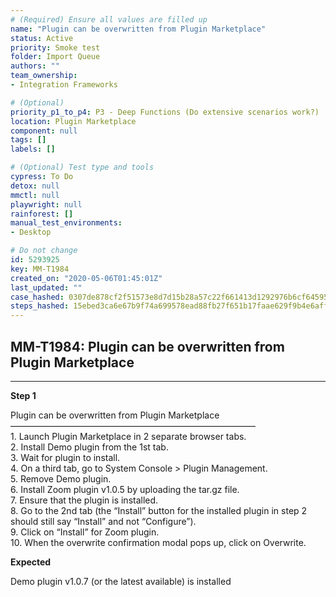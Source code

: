 ```yaml
---
# (Required) Ensure all values are filled up
name: "Plugin can be overwritten from Plugin Marketplace"
status: Active
priority: Smoke test
folder: Import Queue
authors: ""
team_ownership: 
- Integration Frameworks

# (Optional)
priority_p1_to_p4: P3 - Deep Functions (Do extensive scenarios work?)
location: Plugin Marketplace
component: null
tags: []
labels: []

# (Optional) Test type and tools
cypress: To Do
detox: null
mmctl: null
playwright: null
rainforest: []
manual_test_environments: 
- Desktop

# Do not change
id: 5293925
key: MM-T1984
created_on: "2020-05-06T01:45:01Z"
last_updated: ""
case_hashed: 0307de878cf2f51573e8d7d15b28a57c22f661413d1292976b6cf64595a964f9674455c6bdb569225287293279f7957d
steps_hashed: 15ebed3ca6e67b9f74a699578ead88fb27f651b17faae629f9b4e6affe5f96ead461359d5301acd5598bad0b651af23c
---
```


<!-- (Auto-generated) Based on frontmatter's "key" and "name" -->

## MM-T1984: Plugin can be overwritten from Plugin Marketplace

---

**Step 1**

Plugin can be overwritten from Plugin Marketplace\
————————————————————————————\
1\. Launch Plugin Marketplace in 2 separate browser tabs.\
2\. Install Demo plugin from the 1st tab.\
3\. Wait for plugin to install.\
4\. On a third tab, go to System Console > Plugin Management.\
5\. Remove Demo plugin.\
6\. Install Zoom plugin v1.0.5 by uploading the tar.gz file.\
7\. Ensure that the plugin is installed.\
8\. Go to the 2nd tab (the “Install” button for the installed plugin in step 2 should still say “Install” and not “Configure”).\
9\. Click on “Install” for Zoom plugin.\
10\. When the overwrite confirmation modal pops up, click on Overwrite.

**Expected**

Demo plugin v1.0.7 (or the latest available) is installed
